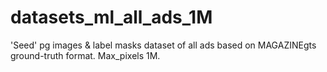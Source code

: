 # datasets_ml_all_ads_1M
'Seed' pg images &amp; label masks dataset of all ads based on MAGAZINEgts ground-truth format. Max_pixels 1M.
